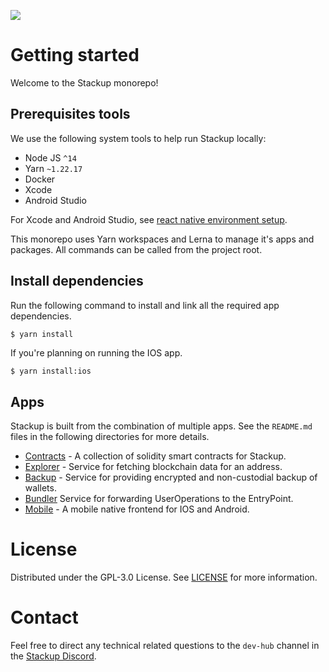![](https://i.imgur.com/hNJp1R1.png)

# Getting started

Welcome to the Stackup monorepo!

## Prerequisites tools

We use the following system tools to help run Stackup locally:

- Node JS `^14`
- Yarn `~1.22.17`
- Docker
- Xcode
- Android Studio

For Xcode and Android Studio, see [react native environment setup](https://reactnative.dev/docs/environment-setup).

This monorepo uses Yarn workspaces and Lerna to manage it's apps and packages. All commands can be called from the project root.

## Install dependencies

Run the following command to install and link all the required app dependencies.

```bash
$ yarn install
```

If you're planning on running the IOS app.

```
$ yarn install:ios
```

## Apps

Stackup is built from the combination of multiple apps. See the `README.md` files in the following directories for more details.

- [Contracts](./apps/contracts) - A collection of solidity smart contracts for Stackup.
- [Explorer](./apps/explorer) - Service for fetching blockchain data for an address.
- [Backup](./apps/backup) - Service for providing encrypted and non-custodial backup of wallets.
- [Bundler](./apps/bundler) Service for forwarding UserOperations to the EntryPoint.
- [Mobile](./apps/mobile) - A mobile native frontend for IOS and Android.

# License

Distributed under the GPL-3.0 License. See [LICENSE](./LICENSE) for more information.

# Contact

Feel free to direct any technical related questions to the `dev-hub` channel in the [Stackup Discord](https://discord.gg/FpXmvKrNed).
